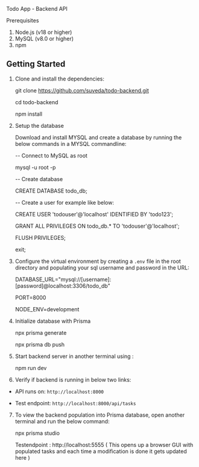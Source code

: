 Todo App - Backend API

Prerequisites

1. Node.js (v18 or higher)
2. MySQL (v8.0 or higher)
3. npm


## Getting Started

1. Clone and install the dependencies:
   
   git clone https://github.com/suveda/todo-backend.git
   
   cd todo-backend

   npm install

2. Setup the database

   Download and install MYSQL and create a database by running the below commands in a MYSQL commandline:

   -- Connect to MySQL as root

    mysql -u root -p

    -- Create database

   CREATE DATABASE todo_db;

    -- Create a user for example like below:

    CREATE USER 'todouser'@'localhost' IDENTIFIED BY 'todo123';

    GRANT ALL PRIVILEGES ON todo_db.* TO 'todouser'@'localhost';

    FLUSH PRIVILEGES;

    exit;

3. Configure the virtual environment by creating a `.env` file in the root directory and populating your sql username and password in the URL:

   DATABASE_URL="mysql://[username]:[password]@localhost:3306/todo_db"

   PORT=8000

   NODE_ENV=development

4. Initialize database with Prisma

   npx prisma generate

   npx prisma db push

5. Start backend server in another terminal using :

   npm run dev

6. Verify if backend is running in below two links:

  - API runs on: `http://localhost:8000`
    
  - Test endpoint: `http://localhost:8000/api/tasks`


7. To view the backend population into Prisma database, open another terminal and run the below command:

   npx prisma studio

   Testendpoint : http://localhost:5555 ( This opens up a browser GUI with populated tasks and each time a modification is done it gets updated here )
    


   

   
